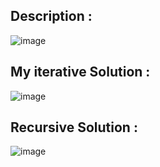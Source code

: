 ## Description :

![image](https://github.com/user-attachments/assets/30bfac67-9f3e-416c-a48b-950dd6057709)

## My iterative Solution :

![image](https://github.com/user-attachments/assets/855e4172-2103-48b6-b98b-8c722f21970b)


## Recursive Solution :

![image](https://github.com/user-attachments/assets/832189d1-d4c4-48ba-a4b6-4c526c923b1c)
